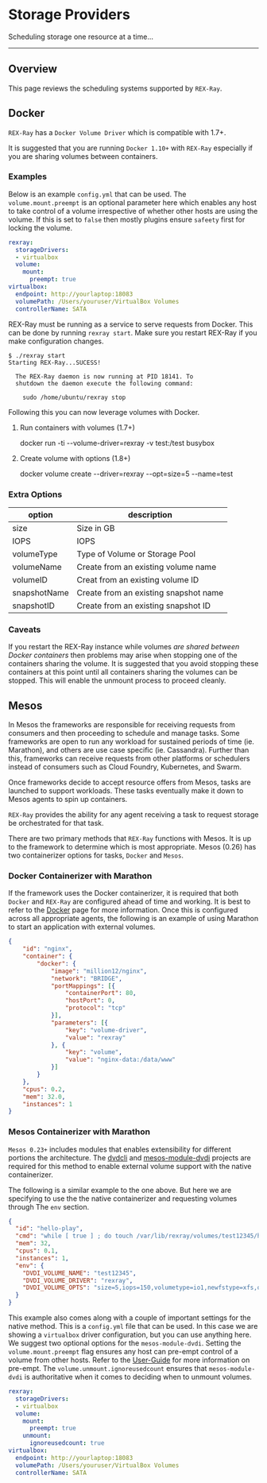 # Storage Providers

Scheduling storage one resource at a time...

---

## Overview
This page reviews the scheduling systems supported by `REX-Ray`.

## Docker
`REX-Ray` has a `Docker Volume Driver` which is compatible with 1.7+.

It is suggested that you are running `Docker 1.10+` with `REX-Ray` especially
if you are sharing volumes between containers.

### Examples
Below is an example `config.yml` that can be used.  The `volume.mount.preempt`
is an optional parameter here which enables any host to take control of a
volume irrespective of whether other hosts are using the volume.  If this is
set to `false` then mostly plugins ensure `safeety` first for locking the
volume.

```yaml
rexray:
  storageDrivers:
  - virtualbox
  volume:
    mount:
      preempt: true
virtualbox:
  endpoint: http://yourlaptop:18083
  volumePath: /Users/youruser/VirtualBox Volumes
  controllerName: SATA
```

REX-Ray must be running as a service to serve requests from Docker. This can be
done by running `rexray start`.  Make sure you restart REX-Ray if you make
configuration changes.

    $ ./rexray start
    Starting REX-Ray...SUCESS!

      The REX-Ray daemon is now running at PID 18141. To
      shutdown the daemon execute the following command:

        sudo /home/ubuntu/rexray stop

Following this you can now leverage volumes with Docker.

  1. Run containers with volumes (1.7+)

        docker run -ti --volume-driver=rexray -v test:/test busybox

  2. Create volume with options (1.8+)

        docker volume create --driver=rexray --opt=size=5 --name=test

### Extra Options
option|description
------|-----------
size|Size in GB
IOPS|IOPS
volumeType|Type of Volume or Storage Pool
volumeName|Create from an existing volume name
volumeID|Creat from an existing volume ID
snapshotName|Create from an existing snapshot name
snapshotID|Create from an existing snapshot ID

### Caveats
If you restart the REX-Ray instance while volumes *are shared between
Docker containers* then problems may arise when stopping one of the containers
sharing the volume.  It is suggested that you avoid stopping these containers
at this point until all containers sharing the volumes can be stopped.  This
will enable the unmount process to proceed cleanly.

## Mesos
In Mesos the frameworks are responsible for receiving requests from
consumers and then proceeding to schedule and manage tasks.  Some frameworks
are open to run any workload for sustained periods of time (ie. Marathon), and
others are use case specific (ie. Cassandra).  Further than this, frameworks can
receive requests from other platforms or schedulers instead of consumers such as
Cloud Foundry, Kubernetes, and Swarm.

Once frameworks decide to accept resource offers from Mesos, tasks are launched
to support workloads.  These tasks eventually make it down to Mesos agents
to spin up containers.  

`REX-Ray` provides the ability for any agent receiving a task to request
storage be orchestrated for that task.  

There are two primary methods that `REX-Ray` functions with Mesos.  It is up to
the framework to determine which is most appropriate.  Mesos (0.26) has two
containerizer options for tasks, `Docker` and `Mesos`.

### Docker Containerizer with Marathon
If the framework uses the Docker containerizer, it is required that both
`Docker` and `REX-Ray` are configured ahead of time and working.  It is best to
refer to the [Docker](/user-guide/third-party/docker.md) page for more
information.  Once this is configured across all appropriate agents, the
following is an example of using Marathon to start an application with external
volumes.

```json
{
	"id": "nginx",
	"container": {
		"docker": {
			"image": "million12/nginx",
			"network": "BRIDGE",
			"portMappings": [{
				"containerPort": 80,
				"hostPort": 0,
				"protocol": "tcp"
			}],
			"parameters": [{
				"key": "volume-driver",
				"value": "rexray"
			}, {
				"key": "volume",
				"value": "nginx-data:/data/www"
			}]
		}
	},
	"cpus": 0.2,
	"mem": 32.0,
	"instances": 1
}
```

### Mesos Containerizer with Marathon
`Mesos 0.23+` includes modules that enables extensibility for different
portions the architecture.  The [dvdcli](https://github.com/emccode/dvdcli) and
[mesos-module-dvdi](https://github.com/emccode/mesos-module-dvdi) projects are
required for this method to enable external volume support with the native
containerizer.

The following is a similar example to the one above.  But here we are specifying
to use the the native containerizer and requesting volumes through The `env`
section.

```json
{
  "id": "hello-play",
  "cmd": "while [ true ] ; do touch /var/lib/rexray/volumes/test12345/hello ; sleep 5 ; done",
  "mem": 32,
  "cpus": 0.1,
  "instances": 1,
  "env": {
    "DVDI_VOLUME_NAME": "test12345",
    "DVDI_VOLUME_DRIVER": "rexray",
    "DVDI_VOLUME_OPTS": "size=5,iops=150,volumetype=io1,newfstype=xfs,overwritefs=true"
  }
}
```

This example also comes along with a couple of important settings for the
native method.  This is a `config.yml` file that can be used.  In this case we
are showing a `virtualbox` driver configuration, but you can use anything here.  
We suggest two optional options for the `mesos-module-dvdi`.  Setting the
`volume.mount.preempt` flag ensures any host can pre-empt control of a volume
from other hosts.  Refer to the [User-Guide](/user-guide/config.md) for more
information on pre-empt.  The `volume.unmount.ignoreusedcount` ensures that
`mesos-module-dvdi` is authoritative when it comes to deciding when to unmount
volumes.

```yaml
rexray:
  storageDrivers:
  - virtualbox
  volume:
    mount:
      preempt: true
    unmount:
      ignoreusedcount: true
virtualbox:
  endpoint: http://yourlaptop:18083
  volumePath: /Users/youruser/VirtualBox Volumes
  controllerName: SATA
```
